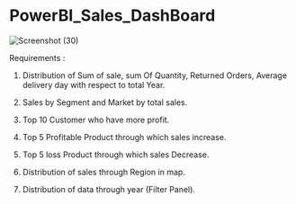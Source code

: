 # PowerBI_Sales_DashBoard

![Screenshot (30)](https://github.com/ankur3929/PowerBI_Sales_DashBoard/assets/75058933/d66d3415-9196-44d5-9a6e-ebd217c16733)


Requirements : 

1. Distribution of Sum of sale, sum Of Quantity, Returned Orders, Average delivery day with respect to total Year.

2. Sales by Segment and Market by total sales.

3. Top 10 Customer who have more profit.

4. Top 5 Profitable Product through which sales increase.

5. Top 5 loss Product through which sales Decrease.

6. Distribution of sales through Region in map.

7. Distribution of data through year (Filter Panel).
